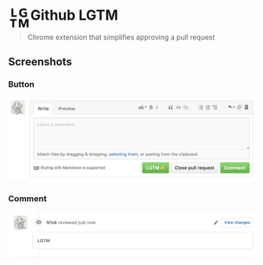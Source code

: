 # <img src="/images/icon48.png" width="45" align="left"> Github LGTM
> Chrome extension that simplifies approving a pull request

## Screenshots

### Button

![](screenshots/button-example.png)

### Comment

![](screenshots/lgtm-example.png)
